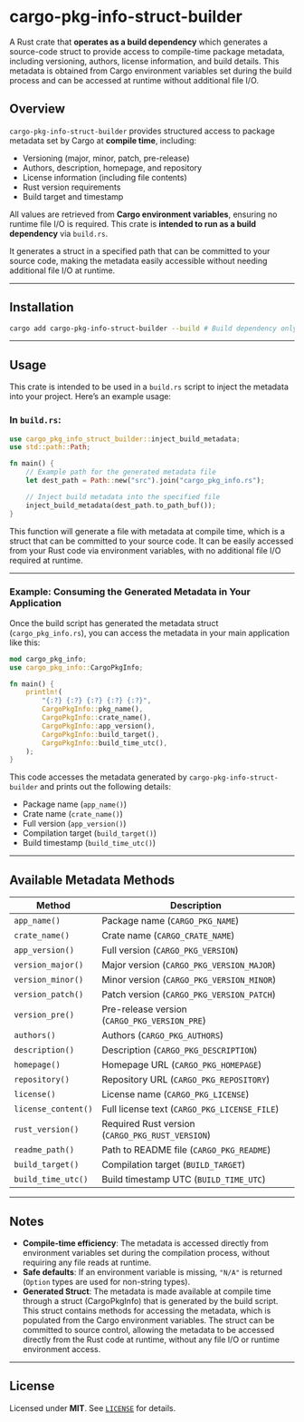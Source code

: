 # cargo-pkg-info-struct-builder

A Rust crate that **operates as a build dependency** which generates a source-code struct to provide access to compile-time package metadata, including versioning, authors, license information, and build details. This metadata is obtained from Cargo environment variables set during the build process and can be accessed at runtime without additional file I/O.

## Overview

`cargo-pkg-info-struct-builder` provides structured access to package metadata set by Cargo at **compile time**, including:  
- Versioning (major, minor, patch, pre-release)  
- Authors, description, homepage, and repository  
- License information (including file contents)  
- Rust version requirements  
- Build target and timestamp  

All values are retrieved from **Cargo environment variables**, ensuring no runtime file I/O is required. This crate is **intended to run as a build dependency** via `build.rs`.

It generates a struct in a specified path that can be committed to your source code, making the metadata easily accessible without needing additional file I/O at runtime.

---

## Installation

```bash
cargo add cargo-pkg-info-struct-builder --build # Build dependency only
```

---

## Usage

This crate is intended to be used in a `build.rs` script to inject the metadata into your project. Here’s an example usage:

### In `build.rs`:
```rust
use cargo_pkg_info_struct_builder::inject_build_metadata;
use std::path::Path;

fn main() {
    // Example path for the generated metadata file
    let dest_path = Path::new("src").join("cargo_pkg_info.rs");

    // Inject build metadata into the specified file
    inject_build_metadata(dest_path.to_path_buf());
}
```

This function will generate a file with metadata at compile time, which is a struct that can be committed to your source code. It can be easily accessed from your Rust code via environment variables, with no additional file I/O required at runtime.

---

### Example: Consuming the Generated Metadata in Your Application

Once the build script has generated the metadata struct (`cargo_pkg_info.rs`), you can access the metadata in your main application like this:

```rust
mod cargo_pkg_info;
use cargo_pkg_info::CargoPkgInfo;

fn main() {
    println!(
        "{:?} {:?} {:?} {:?} {:?}",
        CargoPkgInfo::pkg_name(),
        CargoPkgInfo::crate_name(),
        CargoPkgInfo::app_version(),
        CargoPkgInfo::build_target(),
        CargoPkgInfo::build_time_utc(),
    );
}
```

This code accesses the metadata generated by `cargo-pkg-info-struct-builder` and prints out the following details:
- Package name (`app_name()`)
- Crate name (`crate_name()`)
- Full version (`app_version()`)
- Compilation target (`build_target()`)
- Build timestamp (`build_time_utc()`)

---

## Available Metadata Methods

| **Method**                  | **Description** |
|-----------------------------|-----------------|
| `app_name()`                | Package name (`CARGO_PKG_NAME`) |
| `crate_name()`              | Crate name (`CARGO_CRATE_NAME`) |
| `app_version()`             | Full version (`CARGO_PKG_VERSION`) |
| `version_major()`           | Major version (`CARGO_PKG_VERSION_MAJOR`) |
| `version_minor()`           | Minor version (`CARGO_PKG_VERSION_MINOR`) |
| `version_patch()`           | Patch version (`CARGO_PKG_VERSION_PATCH`) |
| `version_pre()`             | Pre-release version (`CARGO_PKG_VERSION_PRE`) |
| `authors()`                 | Authors (`CARGO_PKG_AUTHORS`) |
| `description()`             | Description (`CARGO_PKG_DESCRIPTION`) |
| `homepage()`                | Homepage URL (`CARGO_PKG_HOMEPAGE`) |
| `repository()`              | Repository URL (`CARGO_PKG_REPOSITORY`) |
| `license()`                 | License name (`CARGO_PKG_LICENSE`) |
| `license_content()`         | Full license text (`CARGO_PKG_LICENSE_FILE`) |
| `rust_version()`            | Required Rust version (`CARGO_PKG_RUST_VERSION`) |
| `readme_path()`             | Path to README file (`CARGO_PKG_README`) |
| `build_target()`            | Compilation target (`BUILD_TARGET`) |
| `build_time_utc()`          | Build timestamp UTC (`BUILD_TIME_UTC`) |

---

## Notes

- **Compile-time efficiency**: The metadata is accessed directly from environment variables set during the compilation process, without requiring any file reads at runtime.
- **Safe defaults**: If an environment variable is missing, `"N/A"` is returned (`Option` types are used for non-string types).
- **Generated Struct**: The metadata is made available at compile time through a struct (CargoPkgInfo) that is generated by the build script. This struct contains methods for accessing the metadata, which is populated from the Cargo environment variables. The struct can be committed to source control, allowing the metadata to be accessed directly from the Rust code at runtime, without any file I/O or runtime environment access.

---

## License

Licensed under **MIT**. See [`LICENSE`](./LICENSE) for details.
